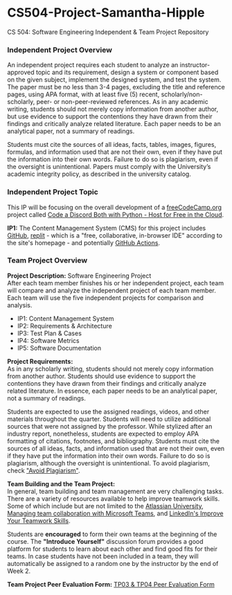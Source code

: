 
# CS504-Project-Samantha-Hipple
CS 504: Software Engineering Independent &amp; Team Project Repository


### Independent Project Overview
An independent project requires each student to analyze an instructor-approved topic and its requirement, design a system or component based on the given subject, implement the designed system, and test the system. The paper must be no less than 3-4 pages, excluding the title and reference pages, using APA format, with at least five (5) recent, scholarly/non-scholarly, peer- or non-peer-reviewed references. As in any academic writing, students should not merely copy information from another author, but use evidence to support the contentions they have drawn from their findings and critically analyze related literature. Each paper needs to be an analytical paper, not a summary of readings.

Students must cite the sources of all ideas, facts, tables, images, figures, formulas, and information used that are not their own, even if they have put the information into their own words. Failure to do so is plagiarism, even if the oversight is unintentional. Papers must comply with the University’s academic integrity policy, as described in the university catalog.

### Independent Project Topic
This IP will be focusing on the overall development of a [freeCodeCamp.org](https://www.freecodecamp.org/) project called [Code a Discord Both with Python - Host for Free in the Cloud](https://www.youtube.com/watch?v=SPTfmiYiuok). 

**IP1:** The Content Management System (CMS) for this project includes [GitHub](https://github.com/Hipples/CS504-Project-Samantha-Hipple), [replit](https://replit.com/) - which is a "free, collaborative, in-browser IDE" according to the site's homepage - and potentially [GitHub Actions](https://github.com/features/actions). 



### Team Project Overview

**Project Description:** Software Engineering Project  
After each team member finishes his or her independent project, each team will compare and analyze the independent project of each team member. Each team will use the five independent projects for comparison and analysis.

+ IP1: Content Management System
+ IP2: Requirements & Architecture
+ IP3: Test Plan & Cases
+ IP4: Software Metrics
+ IP5: Software Documentation

**Project Requirements:**  
As in any scholarly writing, students should not merely copy information from another author. Students should use evidence to support the contentions they have drawn from their findings and critically analyze related literature. In essence, each paper needs to be an analytical paper, not a summary of readings.

Students are expected to use the assigned readings, videos, and other materials throughout the quarter. Students will need to utilize additional sources that were not assigned by the professor. While stylized after an industry report, nonetheless, students are expected to employ APA formatting of citations, footnotes, and bibliography. Students must cite the sources of all ideas, facts, and information used that are not their own, even if they have put the information into their own words. Failure to do so is plagiarism, although the oversight is unintentional. To avoid plagiarism, check ["Avoid Plagiarism"](https://library.cityu.edu/howto/apa-writing/avoid-plagiarism/).

**Team Building and the Team Project:**  
In general, team building and team management are very challenging tasks. There are a variety of resources available to help improve teamwork skills. Some of which include but are not limited to the [Atlassian University](https://www.atlassian.com/team-playbook/plays?attribute=remote&), [Managing team collaboration with Microsoft Teams](https://docs.microsoft.com/en-us/learn/paths/m365-manage-team-collaboration/), and [LinkedIn's Improve Your Teamwork Skills](https://www.linkedin.com/learning/paths/improve-your-teamwork-skills). 

Students are **encouraged** to form their own teams at the beginning of the course. The **"Introduce Yourself"** discussion forum provides a good platform for students to learn about each other and find good fits for their teams. In case students have not been included in a team, they will automatically be assigned to a random one by the instructor by the end of Week 2. 

**Team Project Peer Evaluation Form:** [TP03 & TP04 Peer Evaluation Form](https://forms.office.com/Pages/ResponsePage.aspx?id=2Zb6sxX1Ykat12PYVOOeY1bgcb9pv4xBqjvvrSfsGM5UOTdBTVBOQ0RQNktMTEpSVEVZS0w2VDg0VCQlQCN0PWcu)
